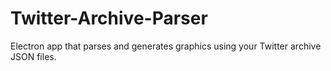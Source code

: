 # Twitter-Archive-Parser
Electron app that parses and generates graphics using your Twitter archive JSON files.
